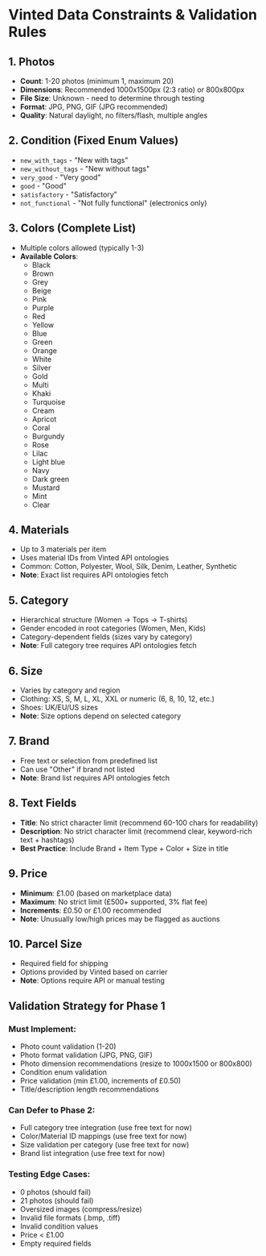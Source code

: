 # Vinted Data Constraints & Validation Rules

## 1. Photos
- **Count**: 1-20 photos (minimum 1, maximum 20)
- **Dimensions**: Recommended 1000x1500px (2:3 ratio) or 800x800px
- **File Size**: Unknown - need to determine through testing
- **Format**: JPG, PNG, GIF (JPG recommended)
- **Quality**: Natural daylight, no filters/flash, multiple angles

## 2. Condition (Fixed Enum Values)
- `new_with_tags` - "New with tags"
- `new_without_tags` - "New without tags"
- `very_good` - "Very good"
- `good` - "Good"
- `satisfactory` - "Satisfactory"
- `not_functional` - "Not fully functional" (electronics only)

## 3. Colors (Complete List)
- Multiple colors allowed (typically 1-3)
- **Available Colors**:
  - Black
  - Brown
  - Grey
  - Beige
  - Pink
  - Purple
  - Red
  - Yellow
  - Blue
  - Green
  - Orange
  - White
  - Silver
  - Gold
  - Multi
  - Khaki
  - Turquoise
  - Cream
  - Apricot
  - Coral
  - Burgundy
  - Rose
  - Lilac
  - Light blue
  - Navy
  - Dark green
  - Mustard
  - Mint
  - Clear

## 4. Materials
- Up to 3 materials per item
- Uses material IDs from Vinted API ontologies
- Common: Cotton, Polyester, Wool, Silk, Denim, Leather, Synthetic
- **Note**: Exact list requires API ontologies fetch

## 5. Category
- Hierarchical structure (Women → Tops → T-shirts)
- Gender encoded in root categories (Women, Men, Kids)
- Category-dependent fields (sizes vary by category)
- **Note**: Full category tree requires API ontologies fetch

## 6. Size
- Varies by category and region
- Clothing: XS, S, M, L, XL, XXL or numeric (6, 8, 10, 12, etc.)
- Shoes: UK/EU/US sizes
- **Note**: Size options depend on selected category

## 7. Brand
- Free text or selection from predefined list
- Can use "Other" if brand not listed
- **Note**: Brand list requires API ontologies fetch

## 8. Text Fields
- **Title**: No strict character limit (recommend 60-100 chars for readability)
- **Description**: No strict character limit (recommend clear, keyword-rich text + hashtags)
- **Best Practice**: Include Brand + Item Type + Color + Size in title

## 9. Price
- **Minimum**: £1.00 (based on marketplace data)
- **Maximum**: No strict limit (£500+ supported, 3% flat fee)
- **Increments**: £0.50 or £1.00 recommended
- **Note**: Unusually low/high prices may be flagged as auctions

## 10. Parcel Size
- Required field for shipping
- Options provided by Vinted based on carrier
- **Note**: Options require API or manual testing

## Validation Strategy for Phase 1

### Must Implement:
- Photo count validation (1-20)
- Photo format validation (JPG, PNG, GIF)
- Photo dimension recommendations (resize to 1000x1500 or 800x800)
- Condition enum validation
- Price validation (min £1.00, increments of £0.50)
- Title/description length recommendations

### Can Defer to Phase 2:
- Full category tree integration (use free text for now)
- Color/Material ID mappings (use free text for now)
- Size validation per category (use free text for now)
- Brand list integration (use free text for now)

### Testing Edge Cases:
- 0 photos (should fail)
- 21 photos (should fail)
- Oversized images (compress/resize)
- Invalid file formats (.bmp, .tiff)
- Invalid condition values
- Price < £1.00
- Empty required fields
